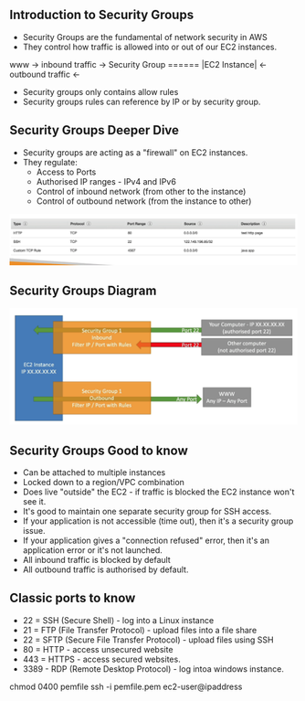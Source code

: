 ## Introduction to Security Groups

- Security Groups are the fundamental of network security in AWS
- They control how traffic is allowed into or out of our EC2 instances.

www    -> inbound traffic  ->       Security Group ====== |EC2 Instance|
       <- outbound traffic  <-
- Security groups only contains allow rules
- Security groups rules can reference by IP or by security group.

## Security Groups Deeper Dive

- Security groups are acting as a "firewall" on EC2 instances.
- They regulate:
    - Access to Ports
    - Authorised IP ranges - IPv4 and IPv6
    - Control of inbound network (from other to the instance)
    - Control of outbound network (from the instance to other)

![sg](./images/sg.png)

## Security Groups Diagram

![sg diagram](./images/sg-diagram.png)

## Security Groups Good to know

- Can be attached to multiple instances
- Locked down to a region/VPC combination
- Does live "outside" the EC2 - if traffic is blocked the EC2 instance won't see it.
- It's good to maintain one separate security group for SSH access.
- If your application is not accessible (time out), then it's a security group issue.
- If your application gives a "connection refused" error, then it's an application error or it's not launched.
- All inbound traffic is blocked by default
- All outbound traffic is authorised by default.

## Classic ports to know

- 22 = SSH (Secure Shell) - log into a Linux instance
- 21 = FTP (File Transfer Protocol) - upload files into a file share
- 22 = SFTP (Secure File Transfer Protocol) - upload files using SSH
- 80 = HTTP - access unsecured website
- 443 = HTTPS - access secured websites. 
- 3389 - RDP (Remote Desktop Protocol) - log intoa windows instance.


chmod 0400 pemfile
ssh -i pemfile.pem ec2-user@ipaddress

